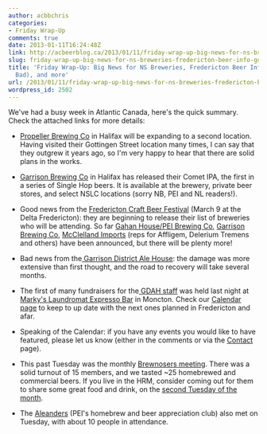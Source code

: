 ```yaml
---
author: acbbchris
categories:
- Friday Wrap-Up
comments: true
date: 2013-01-11T16:24:48Z
link: http://acbeerblog.ca/2013/01/11/friday-wrap-up-big-news-for-ns-breweries-fredericton-beer-info-good-and-bad-and-more/
slug: friday-wrap-up-big-news-for-ns-breweries-fredericton-beer-info-good-and-bad-and-more
title: 'Friday Wrap-Up: Big News for NS Breweries, Fredericton Beer Info (Good and
  Bad), and more'
url: /2013/01/11/friday-wrap-up-big-news-for-ns-breweries-fredericton-beer-info-good-and-bad-and-more/
wordpress_id: 2502
---
```


We've had a busy week in Atlantic Canada, here's the quick summary. Check the attached links for more details:



	
  * [Propeller Brewing Co](http://drinkpropeller.ca/) in Halifax will be expanding to a second location. Having visited their Gottingen Street location many times, I can say that they outgrew it years ago, so I'm very happy to hear that there are solid plans in the works.

	
  * [Garrison Brewing Co](http://www.garrisonbrewing.com/) in Halifax has released their Comet IPA, the first in a series of Single Hop beers. It is available at the brewery, private beer stores, and select NSLC locations (sorry NB, PEI and NL readers!).

	
  * Good news from the [Fredericton Craft Beer Festival](https://frederictoncraftbeerfestival.eventbrite.ca/) (March 9 at the Delta Fredericton): they are beginning to release their list of breweries who will be attending. So far  [Gahan House/PEI Brewing Co](http://www.peibrewingcompany.com/), [Garrison Brewing Co](http://www.garrisonbrewing.com), [McClelland Imports](http://www.mcclellandbeers.ca/test/products/products_index.shtml) (reps for Affligem, Delerium Tremens and others) have been announced, but there will be plenty more!

	
  * Bad news from the[ Garrison District Ale House](http://www.thegarrison.ca/): the damage was more extensive than first thought, and the road to recovery will take several months.

	
  * The first of many fundraisers for the[ GDAH staff](https://www.facebook.com/FundraiserForGarrisonStaff) was held last night at [Marky's Laundromat Expresso Bar](https://www.facebook.com/groups/2429282830/) in Moncton. Check our [Calendar page](http://atlanticcanadabeerblog.wordpress.com/calendar-of-events/) to keep to up date with the next ones planned in Fredericton and afar.

	
  * Speaking of the Calendar: if you have any events you would like to have featured, please let us know (either in the comments or via the [Contact](http://atlanticcanadabeerblog.wordpress.com/contact/) page).

	
  * This past Tuesday was the monthly [Brewnosers meeting](http://www.brewnosers.org/forums/viewtopic.php?f=5&t=3658). There was a solid turnout of 15 members, and we tasted ~25 homebrewed and commercial beers. If you live in the HRM, consider coming out for them to share some great food and drink, on the [second Tuesday of the month](http://www.brewnosers.org/forums/viewforum.php?f=5&sid=4047d11ce33de14b1fc9cd37a5dddf17).

	
  * The [Aleanders](http://www.brewnosers.org/forums/viewforum.php?f=34) (PEI's homebrew and beer appreciation club) also met on Tuesday, with about 10 people in attendance.


